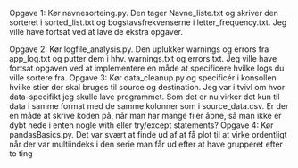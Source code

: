 Opgave 1:
Kør navnesorteing.py. Den tager Navne_liste.txt og skriver den sorteret i sorted_list.txt og bogstavsfrekvenserne i letter_frequency.txt.
Jeg ville have fortsat ved at lave de ekstra opgaver.

Opgave 2:
Kør logfile_analysis.py. Den uplukker warnings og errors fra app_log.txt og putter dem i hhv. warnings.txt og errors.txt.
Jeg ville have fortsat opgaven ved at implementere en måde at specificere hvilke logs du ville sortere fra.
Opgave 3:
Kør data_cleanup.py og specificér i konsollen hvilke stier der skal bruges til source og destination. 
Jeg var i tvivl om hvor data-specifikt jeg skulle lave programmet. Som det er nu virker det kun til data i samme format med de samme kolonner som i source_data.csv.
Er der en måde at skrive koden på, når man har mange filer åbne, så man ikke er dybt nede i enten nogle with eller try/except statements?
Opgave 4:
Kør pandasBasics.py.
Det var svært at finde ud af at få plot til at virke ordentligt når der var multiindeks i den serie man får ud efter at have grupperet efter to ting

